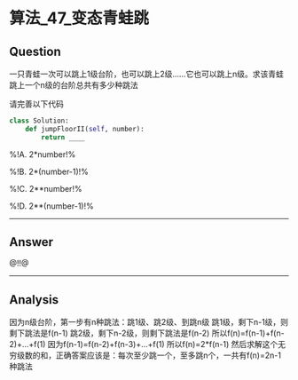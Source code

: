 # 算法_47_变态青蛙跳


## Question
一只青蛙一次可以跳上1级台阶，也可以跳上2级……它也可以跳上n级。求该青蛙跳上一个n级的台阶总共有多少种跳法

请完善以下代码

```python
class Solution:
    def jumpFloorII(self, number):
        return ____
```



%!A. 2*number!%

%!B. 2*(number-1)!%

%!C. 2**number!%

%!D. 2**(number-1)!%

----

## Answer
@!!@

----

## Analysis

因为n级台阶，第一步有n种跳法：跳1级、跳2级、到跳n级
跳1级，剩下n-1级，则剩下跳法是f(n-1)
跳2级，剩下n-2级，则剩下跳法是f(n-2)
所以f(n)=f(n-1)+f(n-2)+...+f(1)
因为f(n-1)=f(n-2)+f(n-3)+...+f(1)
所以f(n)=2*f(n-1)
然后求解这个无穷级数的和，正确答案应该是：每次至少跳一个，至多跳n个，一共有f(n)=2n-1种跳法

## 
